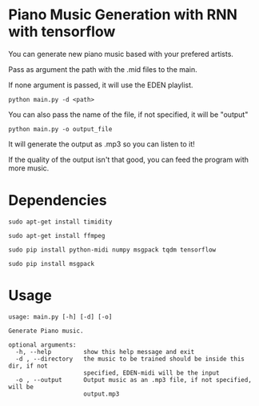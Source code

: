 # Piano Music Generation with RNN with tensorflow

You can generate new piano music based with your prefered artists.

Pass as argument the path with the .mid files to the main.

If none argument is passed, it will use the EDEN playlist.

    python main.py -d <path>


You can also pass the name of the file, if not specified, it will be "output" 

    python main.py -o output_file

It will generate the output as .mp3 so you can listen to it!

If the quality of the output isn't that good, you can feed the program with more music.

# Dependencies

    sudo apt-get install timidity

    sudo apt-get install ffmpeg

    sudo pip install python-midi numpy msgpack tqdm tensorflow

    sudo pip install msgpack
    
# Usage

    usage: main.py [-h] [-d] [-o]

    Generate Piano music.

    optional arguments:
      -h, --help         show this help message and exit
      -d , --directory   the music to be trained should be inside this dir, if not
                         specified, EDEN-midi will be the input
      -o , --output      Output music as an .mp3 file, if not specified, will be
                         output.mp3
